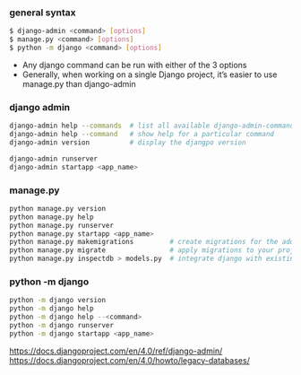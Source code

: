 
### general syntax
```bash
$ django-admin <command> [options]
$ manage.py <command> [options]
$ python -m django <command> [options]
```
* Any django command can be run with either of the 3 options
* Generally, when working on a single Django project, it’s easier to use manage.py than django-admin

### django admin
```bash
django-admin help --commands  # list all available django-admin-commands
django-admin help --command   # show help for a particular command
django-admin version          # display the djangpo version

django-admin runserver
django-admin startapp <app_name>
```

### manage.py
```bash
python manage.py version
python manage.py help
python manage.py runserver
python manage.py startapp <app_name>
python manage.py makemigrations         # create migrations for the added model;
python manage.py migrate                # apply migrations to your project
python manage.py inspectdb > models.py  # integrate django with existing DB & generate a models file
```

### python -m django
```bash
python -m django version
python -m django help
python -m django help --<command>
python -m django runserver
python -m django startapp <app_name>
```

https://docs.djangoproject.com/en/4.0/ref/django-admin/
https://docs.djangoproject.com/en/4.0/howto/legacy-databases/


